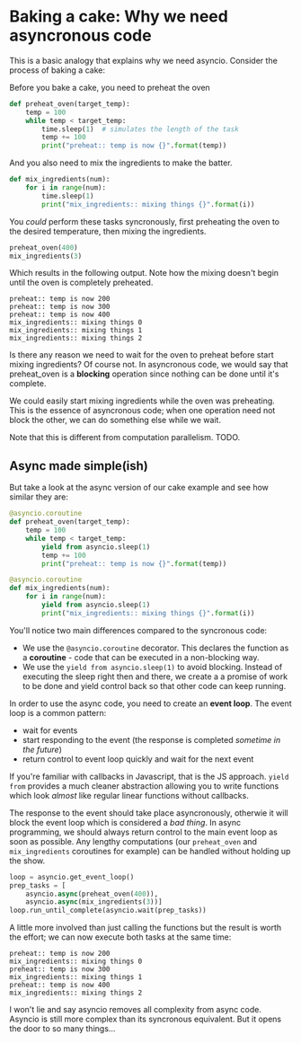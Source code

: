 # Baking a cake: Why we need asyncronous code

This is a basic analogy that explains why we need asyncio. Consider the process of baking a cake:

Before you bake a cake, you need to preheat the oven

```python
def preheat_oven(target_temp):
    temp = 100
    while temp < target_temp:
        time.sleep(1)  # simulates the length of the task 
        temp += 100
        print("preheat:: temp is now {}".format(temp))
```

And you also need to mix the ingredients to make the batter. 

```python
def mix_ingredients(num):
    for i in range(num):
        time.sleep(1)
        print("mix_ingredients:: mixing things {}".format(i))
```

You *could* perform these tasks syncronously, first preheating the oven to the desired 
temperature, then mixing the ingredients.

```python
preheat_oven(400)
mix_ingredients(3)
```

Which results in the following output. Note how the mixing doesn't begin until the oven is completely preheated. 

```
preheat:: temp is now 200
preheat:: temp is now 300
preheat:: temp is now 400
mix_ingredients:: mixing things 0
mix_ingredients:: mixing things 1
mix_ingredients:: mixing things 2
```

Is there any reason we need to wait for the oven to preheat before start mixing ingredients? Of course not. 
In asyncronous code, we would say that preheat_oven is a **blocking** operation since nothing can
be done until it's complete.

We could easily start mixing ingredients while the oven was preheating. This is the essence of asyncronous code;
when one operation need not block the other, we can do something else while we wait.

Note that this is different from computation parallelism. TODO.

## Async made simple(ish)

But take a look at the async version of our cake example and see how similar they are:

```python
@asyncio.coroutine
def preheat_oven(target_temp):
    temp = 100
    while temp < target_temp:
        yield from asyncio.sleep(1)
        temp += 100
        print("preheat:: temp is now {}".format(temp))

@asyncio.coroutine
def mix_ingredients(num):
    for i in range(num):
        yield from asyncio.sleep(1)
        print("mix_ingredients:: mixing things {}".format(i))
```

You'll notice two main differences compared to the syncronous code:

* We use the `@asyncio.coroutine` decorator. This declares the function as a **coroutine** -
    code that can be executed in a non-blocking way.
* We use the `yield from asyncio.sleep(1)` to avoid blocking. Instead of executing the sleep
    right then and there, we create a a promise of work to be done and yield control 
    back so that other code can keep running.

In order to use the async code, you need to create an **event loop**. The event loop is a common pattern:
* wait for events
* start responding to the event (the response is completed *sometime in the future*)
* return control to event loop quickly and wait for the next event

If you're familiar with callbacks in Javascript, that is the JS approach. `yield from` provides a much cleaner abstraction allowing you to write functions which look *almost* like regular linear functions without callbacks. 

The response to the event should take place asyncronously, otherwie it will block the event loop which is considered a *bad thing*. In async programming, we should always return control to the main event loop
as soon as possible. Any lengthy computations (our `preheat_oven` and `mix_ingredients` coroutines for example) can be handled without holding up the show.


```python
loop = asyncio.get_event_loop()
prep_tasks = [
    asyncio.async(preheat_oven(400)),
    asyncio.async(mix_ingredients(3))]
loop.run_until_complete(asyncio.wait(prep_tasks))
```

A little more involved than just calling the functions but the result is worth the effort; we can
now execute both tasks at the same time:

```
preheat:: temp is now 200
mix_ingredients:: mixing things 0
preheat:: temp is now 300
mix_ingredients:: mixing things 1
preheat:: temp is now 400
mix_ingredients:: mixing things 2
```

I won't lie and say asyncio removes all complexity from async code. Asyncio is still more complex than
its syncronous equivalent. But it opens the door to so many things...
